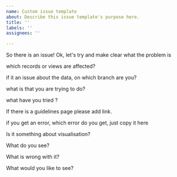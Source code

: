 ```yaml
---
name: Custom issue template
about: Describe this issue template's purpose here.
title: ''
labels: ''
assignees: ''

---
```


So there is an issue! Ok, let's try and make clear what the problem is

which records or views are affected?

if it an issue about the data, on which branch are you?

what is that you are trying to do?

what have you tried ?

If there is a guidelines page please add link.

if you get an error, which error do you get, just copy it here

Is it something about visualisation?

What do you see?

What is wrong with it?

What would you like to see?
